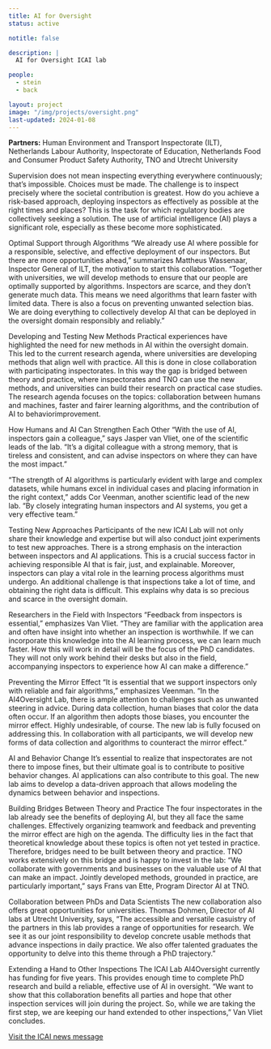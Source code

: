 ```yaml
---
title: AI for Oversight
status: active

notitle: false

description: |
  AI for Oversight ICAI lab

people:
  - stein
  - back

layout: project
image: "/img/projects/oversight.png"
last-updated: 2024-01-08
---
```


**Partners:** Human Environment and Transport Inspectorate (ILT), Netherlands Labour Authority, Inspectorate of Education, Netherlands Food and Consumer Product Safety Authority, TNO and Utrecht University    

Supervision does not mean inspecting everything everywhere continuously; that’s impossible. Choices must be made. The challenge is to inspect precisely where the societal contribution is greatest. How do you achieve a risk-based approach, deploying inspectors as effectively as possible at the right times and places? This is the task for which regulatory bodies are collectively seeking a solution. The use of artificial intelligence (AI) plays a significant role, especially as these become more sophisticated.

Optimal Support through Algorithms 
“We already use AI where possible for a responsible, selective, and effective deployment of our inspectors. But there are more opportunities ahead,” summarizes Mattheus Wassenaar, Inspector General of ILT, the motivation to start this collaboration. “Together with universities, we will develop methods to ensure that our people are optimally supported by algorithms. Inspectors are scarce, and they don’t generate much data. This means we need algorithms that learn faster with limited data. There is also a focus on preventing unwanted selection bias. We are doing everything to collectively develop AI that can be deployed in the oversight domain responsibly and reliably.”

Developing and Testing New Methods 
Practical experiences have highlighted the need for new methods in AI within the oversight domain. This led to the current research agenda, where universities are developing methods that align well with practice. All this is done in close collaboration with participating inspectorates. In this way the gap is bridged between theory and practice, where inspectorates and TNO can use the new methods, and universities can build their research on practical case studies. The research agenda focuses on the topics: collaboration between humans and machines, faster and fairer learning algorithms, and the contribution of AI to behaviorimprovement.

How Humans and AI Can Strengthen Each Other 
“With the use of AI, inspectors gain a colleague,” says Jasper van Vliet, one of the scientific leads of the lab. “It’s a digital colleague with a strong memory, that is tireless and consistent, and can advise inspectors on where they can have the most impact.”

“The strength of AI algorithms is particularly evident with large and complex datasets, while humans excel in individual cases and placing information in the right context,” adds Cor Veenman, another scientific lead of the new lab. “By closely integrating human inspectors and AI systems, you get a very effective team.”

Testing New Approaches
Participants of the new ICAI Lab will not only share their knowledge and expertise but will also conduct joint experiments to test new approaches. There is a strong emphasis on the interaction between inspectors and AI applications. This is a crucial success factor in achieving responsible AI that is fair, just, and explainable. Moreover, inspectors can play a vital role in the learning process algorithms must undergo. An additional challenge is that inspections take a lot of time, and obtaining the right data is difficult. This explains why data is so precious and scarce in the oversight domain.

Researchers in the Field with Inspectors 
“Feedback from inspectors is essential,” emphasizes Van Vliet. “They are familiar with the application area and often have insight into whether an inspection is worthwhile. If we can incorporate this knowledge into the AI learning process, we can learn much faster. How this will work in detail will be the focus of the PhD candidates. They will not only work behind their desks but also in the field, accompanying inspectors to experience how AI can make a difference.”

Preventing the Mirror Effect 
“It is essential that we support inspectors only with reliable and fair algorithms,” emphasizes Veenman. “In the AI4Oversight Lab, there is ample attention to challenges such as unwanted steering in advice. During data collection, human biases that color the data often occur. If an algorithm then adopts those biases, you encounter the mirror effect. Highly undesirable, of course. The new lab is fully focused on addressing this. In collaboration with all participants, we will develop new forms of data collection and algorithms to counteract the mirror effect.”

AI and Behavior Change 
It’s essential to realize that inspectorates are not there to impose fines, but their ultimate goal is to contribute to positive behavior changes. AI applications can also contribute to this goal. The new lab aims to develop a data-driven approach that allows modeling the dynamics between behavior and inspections.

Building Bridges Between Theory and Practice 
The four inspectorates in the lab already see the benefits of deploying AI, but they all face the same challenges. Effectively organizing teamwork and feedback and preventing the mirror effect are high on the agenda. The difficulty lies in the fact that theoretical knowledge about these topics is often not yet tested in practice. Therefore, bridges need to be built between theory and practice. TNO works extensively on this bridge and is happy to invest in the lab: “We collaborate with governments and businesses on the valuable use of AI that can make an impact. Jointly developed methods, grounded in practice, are particularly important,” says Frans van Ette, Program Director AI at TNO.

Collaboration between PhDs and Data Scientists
The new collaboration also offers great opportunities for universities. Thomas Dohmen, Director of AI labs at Utrecht University, says, “The accessible and versatile casuistry of the partners in this lab provides a range of opportunities for research. We see it as our joint responsibility to develop concrete usable methods that advance inspections in daily practice. We also offer talented graduates the opportunity to delve into this theme through a PhD trajectory.”

Extending a Hand to Other Inspections 
The ICAI Lab AI4Oversight currently has funding for five years. This provides enough time to complete PhD research and build a reliable, effective use of AI in oversight. “We want to show that this collaboration benefits all parties and hope that other inspection services will join during the project. So, while we are taking the first step, we are keeping our hand extended to other inspections,” Van Vliet concludes.

[Visit the ICAI news message](https://icai.ai/press-release-icai-launches-its-50-th-collaborative-research-lab/)